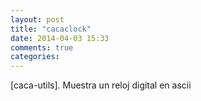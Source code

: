 ```yaml
---
layout: post
title: "cacaclock"
date: 2014-04-03 15:33
comments: true
categories: 
---
```

[caca-utils]. Muestra un reloj digital en ascii

